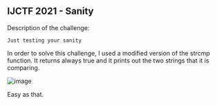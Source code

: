 ## IJCTF 2021 - Sanity

Description of the challenge:
```
Just testing your sanity
```

In order to solve this challenge, I used a modified version of the strcmp function. It returns always true and it prints out the two strings that it is comparing.

![image](https://user-images.githubusercontent.com/80392368/127008409-98667d14-91ed-4d68-b434-fe33f911f481.png)

Easy as that.
